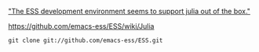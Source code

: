 
["The ESS development environment seems to support julia out of the box."](https://emacs.stackexchange.com/questions/16444/how-do-you-configure-emacs-for-julia) 

https://github.com/emacs-ess/ESS/wiki/Julia

    git clone git://github.com/emacs-ess/ESS.git
